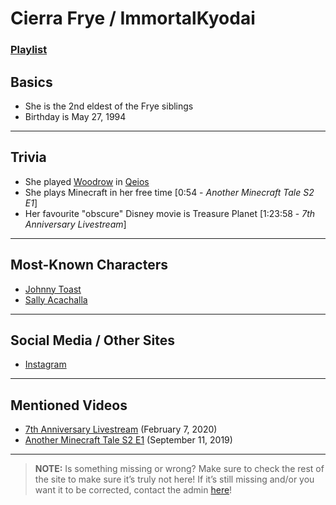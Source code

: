 # Cierra Frye / ImmortalKyodai
### [Playlist](https://www.youtube.com/playlist?list=PLwlijWXtmIKiReI9-gYwSiZPgcMnf8cQUm)

## Basics
- She is the 2nd eldest of the Frye siblings
- Birthday is May 27, 1994

----

## Trivia
- She played [Woodrow](5.Characters/Qeios_Characters.md) in [Qeios](6.Series/Qeios.md)
- She plays Minecraft in her free time \[0:54 - *Another Minecraft Tale S2 E1*]
- Her favourite "obscure" Disney movie is Treasure Planet \[1:23:58 - *7th Anniversary Livestream*]

----

## Most-Known Characters
- [Johnny Toast](5.Characters/Johnny_Toast.md)
- [Sally Acachalla](5.Characters/Sally_Acachalla.md)

----

## Social Media / Other Sites
- [Instagram](https://instagram.com/vt_immortal?igshid=146748sk76rfj)

----

## Mentioned Videos
- [7th Anniversary Livestream](https://youtu.be/GBFpW-t83Zs) \(February 7, 2020)
- [Another Minecraft Tale S2 E1](https://youtu.be/QveKwulefP0) \(September 11, 2019)

----

> **NOTE:** Is something missing or wrong? Make sure to check the rest of the site to make sure it’s truly not here! If it’s still missing and/or you want it to be corrected, contact the admin [here](../chapter_2.md)!